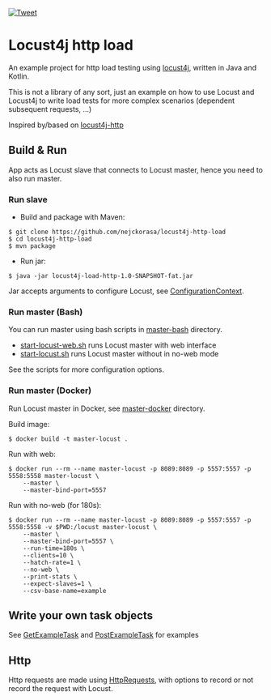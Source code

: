 [![Tweet](https://img.shields.io/twitter/url/http/shields.io.svg?style=social)]( https://twitter.com/home?status=Great%20%23Locust4j%20http%20load%20test%20example%20in%20%23Java%20and%20%23Kotlin%20https%3A//github.com/nejckorasa/locust4j-http-load%20%23github%20%23code%20%23development%20%23developers%20%23programming%20%23programmers%20%23testing%20%23software%20%23developing%20via%20%40nejckorasa)

# Locust4j http load

An example project for http load testing using [locust4j](https://github.com/myzhan/locust4j), written in Java and Kotlin.

This is not a library of any sort, just an example on how to use Locust and Locust4j to write load tests for more complex scenarios (dependent subsequent requests, ...)

Inspired by/based on [locust4j-http](https://github.com/myzhan/locust4j-http)

## Build & Run

App acts as Locust slave that connects to Locust master, hence you need to also run master.

### Run slave

- Build and package with Maven:
```
$ git clone https://github.com/nejckorasa/locust4j-http-load
$ cd locust4j-http-load
$ mvn package
```
- Run jar:
```
$ java -jar locust4j-load-http-1.0-SNAPSHOT-fat.jar
```

Jar accepts arguments to configure Locust, see [ConfigurationContext](https://github.com/nejckorasa/locust4j-http-load/blob/master/src/main/java/io/github/nejckorasa/locust4j/http/config/ConfigurationContext.java). 

### Run master (Bash)

You can run master using bash scripts in [master-bash](https://github.com/nejckorasa/locust4j-http-load/tree/master/master-bash) directory.

- [start-locust-web.sh](https://github.com/nejckorasa/locust4j-http-load/blob/master/master-bash/start-locust-web.sh) runs Locust master with web interface
- [start-locust.sh](https://github.com/nejckorasa/locust4j-http-load/blob/master/master-bash/start-locust.sh) runs Locust master without in no-web mode

See the scripts for more configuration options.

### Run master (Docker)

Run Locust master in Docker, see [master-docker](https://github.com/nejckorasa/locust4j-http-load/tree/master/master-docker) directory.

Build image:
```
$ docker build -t master-locust .
```

Run with web:
```
$ docker run --rm --name master-locust -p 8089:8089 -p 5557:5557 -p 5558:5558 master-locust \
    --master \
    --master-bind-port=5557
```

Run with no-web (for 180s):
```
$ docker run --rm --name master-locust -p 8089:8089 -p 5557:5557 -p 5558:5558 -v $PWD:/locust master-locust \
    --master \
    --master-bind-port=5557 \
    --run-time=180s \
    --clients=10 \
    --hatch-rate=1 \
    --no-web \
    --print-stats \
    --expect-slaves=1 \
    --csv-base-name=example
```

## Write your own task objects

See [GetExampleTask](https://github.com/nejckorasa/locust4j-http-load/blob/master/src/main/kotlin/io/github/nejckorasa/locust4j/http/task/GetExampleTask.kt) and [PostExampleTask](https://github.com/nejckorasa/locust4j-http-load/blob/master/src/main/kotlin/io/github/nejckorasa/locust4j/http/task/PostExampleTask.kt) for examples


## Http

Http requests are made using [HttpRequests](https://github.com/nejckorasa/locust4j-http-load/blob/master/src/main/kotlin/io/github/nejckorasa/locust4j/http/HttpRequests.kt), with options to record or not record the request with Locust.

